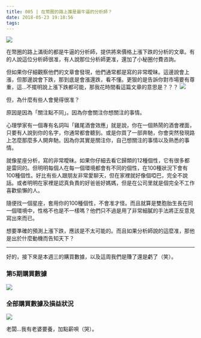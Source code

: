 ```yaml
---
title: 005 | 在幣圈的路上誰是最牛逼的分析師？
date: 2018-05-23 19:18:56
tags:
---
```

![](https://firebasestorage.googleapis.com/v0/b/blog-1f60b.appspot.com/o/005-p0.png?alt=media&token=3d7bfc5f-d878-4a1a-93c4-89113a8cf8ad)

在幣圈的路上滿街的都是牛逼的分析師，提供將來價格上漲下跌的分析的文章。有的人說這位分析師很准，有人說那位分析師更准，還加了小秘圈付費咨詢。

但如果你仔細觀察他們的文章會發現，他們通常都是寫的非常曖昧。這邊說會上漲，但那邊說會下跌，那到底是會漲還跌，看不懂。更狠的是告訴你對市場要有尊重，這...不擺明說上漲下跌都可能，那我花時間看這篇文章的意思是？？？
![](https://firebasestorage.googleapis.com/v0/b/blog-1f60b.appspot.com/o/005-p1.jpeg?alt=media&token=7f209d39-3a94-43ab-a780-5c3f60de723b)

但，為什麼有些人會覺得很准？

原因是因為「關注點不同」。因為你會關注你想關注的事情。

心理學家有一個專有名詞叫「雞尾酒會效應」就是說，你在一個熱鬧的酒會裡面，只要有人說到你的名字，你通常都會聽到。或是你買了一部奔馳，你會突然發現路上怎麼那麼多人開奔馳。因為你其實是關注你，自己想關注的事情以及熟悉的事情。

就像星座分析，寫的非常曖昧。如果你仔細去看它歸類的12種個性，它有很多都是雷同的。但明明每個人在每一個環境都會有不同的個性，在100種狀況下會有100種個性。好比有些人跟朋友非常愛聊天，但在家裡就好像個啞巴，完全不說話。或者明明在家裡是認真負責的好爸爸好媽媽，但是在公司里就是個完全不工作喜歡偷懶的人。

隨便找一個星座，套用你的100種個性，不會准才怪。而且就算是雙胞胎生長在同一個環境中，性格不也是不一樣嗎？他們只不過是用了非常細膩的手法將正反意見寫出來而已。

想要準確的預測上漲下跌，應該是不太可能的。而且如果分析師說的這麼准，那他是出於什麼動機而告知天下？

***

好的，接下來是本週三的購買數據，以及這周我們是賺了還是虧了（笑）。
### 第5期購買數據
![](https://firebasestorage.googleapis.com/v0/b/blog-1f60b.appspot.com/o/%E8%B4%AD%E4%B9%B0%E6%95%B0%E6%8D%AE005.png?alt=media&token=f7b66e2c-ac05-48b4-823a-5925dedbdcdc)

### 全部購買數據及損益狀況
![](https://firebasestorage.googleapis.com/v0/b/blog-1f60b.appspot.com/o/%E5%85%A8%E9%83%A8%E8%B4%AD%E4%B9%B0%E6%95%B0%E6%8D%AE%E5%8F%8A%E6%8D%9F%E7%9B%8A%E7%8A%B6%E5%86%B5005.png?alt=media&token=ab1159b4-fed4-43f4-a227-e477f5edb602)

老闆...我有老婆要養，加點薪唄（哭）。
